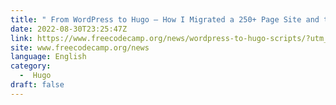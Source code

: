 ```yaml
---
title: " From WordPress to Hugo – How I Migrated a 250+ Page Site and the Scripts I Used "
date: 2022-08-30T23:25:47Z
link: https://www.freecodecamp.org/news/wordpress-to-hugo-scripts/?utm_medium=RSS&utm_source=news.12bit.vn
site: www.freecodecamp.org/news
language: English
category:
  -  Hugo 
draft: false
---
```

